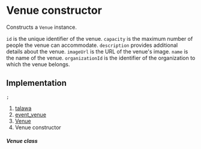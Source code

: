 
<div>

# Venue constructor

</div>






Constructs a `Venue` instance.

`id` is the unique identifier of the venue. `capacity` is the maximum
number of people the venue can accommodate. `description` provides
additional details about the venue. `imageUrl` is the URL of the
venue\'s image. `name` is the name of the venue. `organizationId` is the
identifier of the organization to which the venue belongs.



## Implementation

``` language-dart
;
```







1.  [talawa](../../index.md)
2.  [event_venue](../../models_events_event_venue/)
3.  [Venue](../../models_events_event_venue/Venue-class.md)
4.  Venue constructor

##### Venue class







